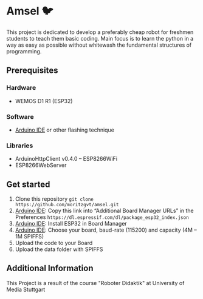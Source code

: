 # Amsel :bird:
This project is dedicated to develop a preferably cheap robot for freshmen students to teach them basic coding. Main focus is to learn the python in a way as easy as possible without whitewash the fundamental structures of programming.

## Prerequisites
### Hardware
- WEMOS D1 R1 (ESP32)

### Software
- [Arduino IDE](https://www.arduino.cc/en/main/software) or other flashing technique 

### Libraries
- ArduinoHttpClient v0.4.0
– ESP8266WiFi
- ESP8266WebServer

## Get started
1. Clone this repository `git clone https://github.com/moritzgvt/amsel.git`
1. [Arduino IDE](https://www.arduino.cc/en/main/software): Copy this link into “Additional Board Manager URLs” in the Preferences ```https://dl.espressif.com/dl/package_esp32_index.json```
2. [Arduino IDE](https://www.arduino.cc/en/main/software): Install ESP32 in Board Manager
3. [Arduino IDE](https://www.arduino.cc/en/main/software): Choose your board, baud-rate (115200) and capacity (4M – 1M SPIFFS)
4. Upload the code to your Board
5. Upload the data folder with SPIFFS

## Additional Information
This Project is a result of the course "Roboter Didaktik" at University of Media Stuttgart
